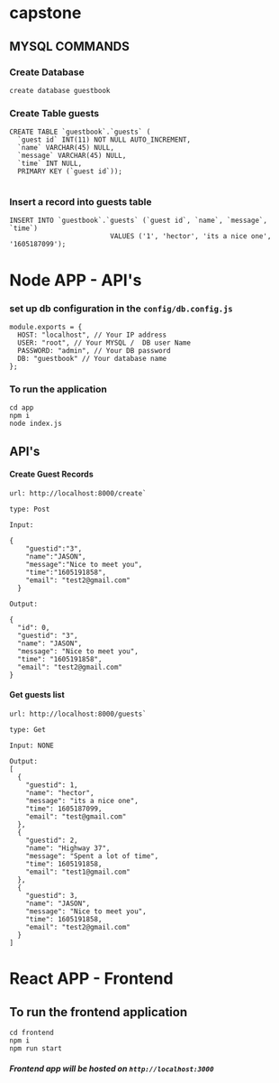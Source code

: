 # capstone

## MYSQL COMMANDS

### Create Database 
```
create database guestbook
```

### Create Table guests
```
CREATE TABLE `guestbook`.`guests` (
  `guest id` INT(11) NOT NULL AUTO_INCREMENT,
  `name` VARCHAR(45) NULL,
  `message` VARCHAR(45) NULL,
  `time` INT NULL,
  PRIMARY KEY (`guest id`));
  
```

### Insert a record into guests table 
```
INSERT INTO `guestbook`.`guests` (`guest id`, `name`, `message`, `time`) 
                         VALUES ('1', 'hector', 'its a nice one', '1605187099');
```

# Node APP - API's

### set up db configuration in the `config/db.config.js`
```
module.exports = {
  HOST: "localhost", // Your IP address
  USER: "root", // Your MYSQL /  DB user Name
  PASSWORD: "admin", // Your DB password
  DB: "guestbook" // Your database name
};
```

### To run the application 
```
cd app
npm i
node index.js
```
## API's

#### Create Guest Records

```
url: http://localhost:8000/create`

type: Post

Input:

{
    "guestid":"3", 
    "name":"JASON",
    "message":"Nice to meet you",
    "time":"1605191858",
    "email": "test2@gmail.com"
  }
```

```
Output:

{
  "id": 0,
  "guestid": "3",
  "name": "JASON",
  "message": "Nice to meet you",
  "time": "1605191858",
  "email": "test2@gmail.com"
}
```

#### Get guests list 

```
url: http://localhost:8000/guests`

type: Get

Input: NONE

```

```
Output:
[
  {
    "guestid": 1,
    "name": "hector",
    "message": "its a nice one",
    "time": 1605187099,
    "email": "test@gmail.com"
  },
  {
    "guestid": 2,
    "name": "Highway 37",
    "message": "Spent a lot of time",
    "time": 1605191858,
    "email": "test1@gmail.com"
  },
  {
    "guestid": 3,
    "name": "JASON",
    "message": "Nice to meet you",
    "time": 1605191858,
    "email": "test2@gmail.com"
  }
]
```
# React APP - Frontend

## To run the frontend application
```
cd frontend
npm i
npm run start
```
##### Frontend app will be hosted on `http://localhost:3000`
